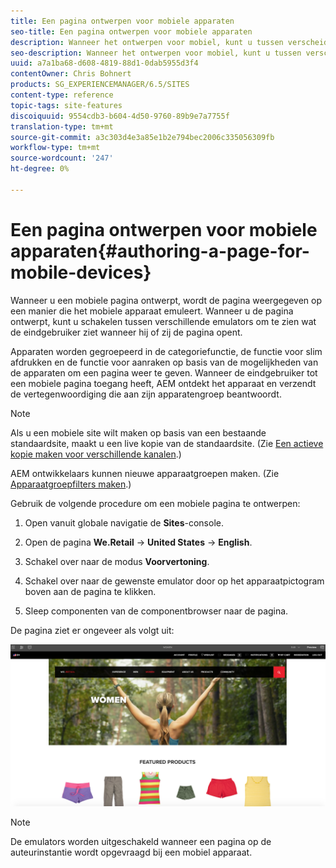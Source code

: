 ```yaml
---
title: Een pagina ontwerpen voor mobiele apparaten
seo-title: Een pagina ontwerpen voor mobiele apparaten
description: Wanneer het ontwerpen voor mobiel, kunt u tussen verscheidene mededingers schakelen om te zien wat de eindgebruiker ziet
seo-description: Wanneer het ontwerpen voor mobiel, kunt u tussen verscheidene mededingers schakelen om te zien wat de eindgebruiker ziet
uuid: a7a1ba68-d608-4819-88d1-0dab5955d3f4
contentOwner: Chris Bohnert
products: SG_EXPERIENCEMANAGER/6.5/SITES
content-type: reference
topic-tags: site-features
discoiquuid: 9554cdb3-b604-4d50-9760-89b9e7a7755f
translation-type: tm+mt
source-git-commit: a3c303d4e3a85e1b2e794bec2006c335056309fb
workflow-type: tm+mt
source-wordcount: '247'
ht-degree: 0%

---
```



# Een pagina ontwerpen voor mobiele apparaten{#authoring-a-page-for-mobile-devices}

Wanneer u een mobiele pagina ontwerpt, wordt de pagina weergegeven op een manier die het mobiele apparaat emuleert. Wanneer u de pagina ontwerpt, kunt u schakelen tussen verschillende emulators om te zien wat de eindgebruiker ziet wanneer hij of zij de pagina opent.

Apparaten worden gegroepeerd in de categoriefunctie, de functie voor slim afdrukken en de functie voor aanraken op basis van de mogelijkheden van de apparaten om een pagina weer te geven. Wanneer de eindgebruiker tot een mobiele pagina toegang heeft, AEM ontdekt het apparaat en verzendt de vertegenwoordiging die aan zijn apparatengroep beantwoordt.

>[!NOTE]
>
>Als u een mobiele site wilt maken op basis van een bestaande standaardsite, maakt u een live kopie van de standaardsite. (Zie [Een actieve kopie maken voor verschillende kanalen](/help/sites-administering/msm-livecopy.md).)
>
>AEM ontwikkelaars kunnen nieuwe apparaatgroepen maken. (Zie [Apparaatgroepfilters maken](/help/sites-developing/groupfilters.md).)

Gebruik de volgende procedure om een mobiele pagina te ontwerpen:

1. Open vanuit globale navigatie de **Sites**-console.
1. Open de pagina **We.Retail** -> **United States** -> **English**.

1. Schakel over naar de modus **Voorvertoning**.
1. Schakel over naar de gewenste emulator door op het apparaatpictogram boven aan de pagina te klikken.
1. Sleep componenten van de componentbrowser naar de pagina.

De pagina ziet er ongeveer als volgt uit:

![mobileipademu](assets/mobileipademu.png)

>[!NOTE]
>
>De emulators worden uitgeschakeld wanneer een pagina op de auteurinstantie wordt opgevraagd bij een mobiel apparaat.

